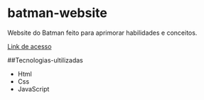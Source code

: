 # batman-website
Website do Batman feito para aprimorar habilidades e conceitos.

[Link de acesso](https://kauanalvz.github.io/batman-website/)

##Tecnologias-ultilizadas
<ul>
  <li>Html</li>
  <li>Css</li>
  <li>JavaScript</li>
</ul>
